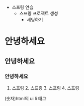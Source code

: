 - 스프링 연습
  - 스프링 프로젝트 생성
    - 세팅하기

# 안녕하세요
## 안녕하세요
### 안녕하세요 

1. 스프링
   2. 스프링
   3. 스프링
      4. 스프링

(숫자)html의 ui li 태그